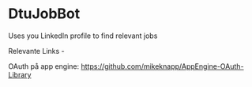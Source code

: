 DtuJobBot
=========

Uses you LinkedIn profile to find relevant jobs 


Relevante Links -

OAuth på app engine: https://github.com/mikeknapp/AppEngine-OAuth-Library 